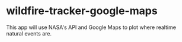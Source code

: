 # wildfire-tracker-google-maps

This app will use NASA's API and Google Maps to plot where realtime natural events are.
